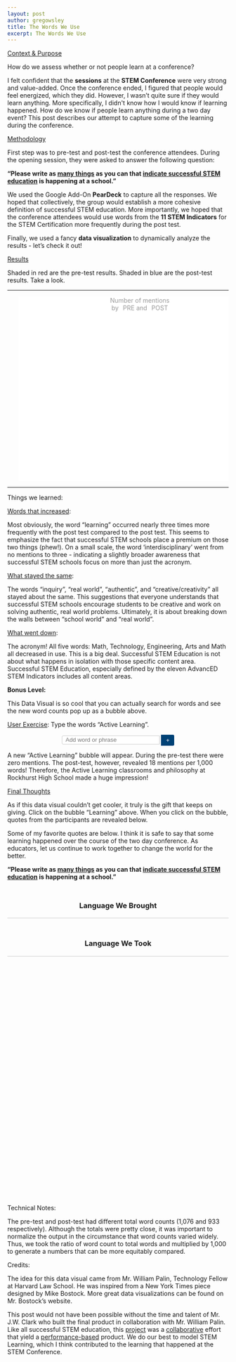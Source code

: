 ```yaml
---
layout: post
author: gregowsley
title: The Words We Use
excerpt: The Words We Use
---
```


<style>
    #g-chart {
        display: block;
        margin: auto;
        overflow: hidden;
        position: relative;
    }
  
    #g-chart a {
        font-weight: initial;
    }

    #g-form {
        /*font: 16px sans-serif;*/
        text-align: center;
    }

    #g-form input {
        border-right: none;
        border-radius: 3px 0 0 3px;
        border: solid 1px #ccc;
        /*font: inherit;*/
        padding: 4px 8px;
        width: 223px;
    }

    #g-form button {
        background: #004276;
        border: none;
        border-radius: 0 3px 3px 0;
        color: #fff;
        /*font: inherit;
        font-weight: bold;*/
        padding: 5px 8px;
        position: relative;
        top: 1px;
        width: 30px;
    }

    .g-label {
        margin-left: 5%;
    }

    .g-legend {
        color: #999;
        /*font: 11px/1.3em sans-serif;*/
        height: 30px;
        /*margin-top: 15px;*/
        position: relative;
        text-align: center;
    }

    .g-arrow {
        position: absolute;
        /*width: 100px;*/
    }

    .g-arrow:before {
        position: absolute;
        /*font-size: 15px;*/
        /*font-style: normal;*/
        /*top: 7px;*/
    }

    .g-democrat.g-arrow {
        /*left: 170px;*/
        /*padding-left: 40px;*/
    }

    .g-arrow.g-democrat:before {
        /*content: "<";*/
        /*right: 100px;*/
    }

    .g-republican.g-arrow {
        /*right: 170px;*/
        /*padding-right: 40px;*/
    }

    .g-arrow.g-republican:before {
        /*content: ">";*/
        /*left: 100px;*/
    }

    .g-legend .g-pointer {
        /*width: 150px;*/
    }

    .g-overview {
        position: absolute;
        /*left: 360px;*/
        text-align: center;
        /*width: 250px;*/
    }

    .g-legend .g-democrat.g-pointer {
        position: absolute;
        /*left: 314px;*/
        text-align: right;
        /*padding-right: 20px;*/
    }

    .g-swatch {
        /*width: 6px;*/
        height: 8px;
        display: inline-block;
        position: relative;
        top: 1px;
        margin: 0 3px;
    }

    .g-republican.g-swatch {
        background-color: #f9caca;
        border-radius: 0 4px 4px 0;
    }

    .g-democrat.g-swatch {
        background-color: #c5d7ea;
        border-radius: 4px 0 0 4px;
    }

    .g-republican.g-swatch {
        background-color: #f9caca;
    }

    .g-notes {
        /*font: 11px/1.3em sans-serif;*/
        height: 100px;
        position: absolute;
        /*top: 430px;*/
    }

    .g-note {
        color: #999;
        position: absolute;
        /*width: 212px;*/
    }

    .g-note b {
        color: #333;
        text-transform: uppercase;
    }

    .g-note-arrow {
        fill: none;
        stroke: #aaa;
        stroke-dasharray: 2, 2;
        stroke-width: 1.5px;
        -webkit-transition: stroke-opacity 250ms ease;
        -moz-transition: stroke-opacity 250ms ease;
        -ms-transition: stroke-opacity 250ms ease;
        -o-transition: stroke-opacity 250ms ease;
        transition: stroke-opacity 250ms ease;
    }

    .g-error {
        background: #ffa;
        border: solid 1px #ccc;
        /*font-size: 16px;*/
        line-height: 1.2em;
        /*margin: 10px;*/
        /*padding: 10px;*/
    }

    .g-node .g-democrat {
        fill: #c5d7ea;
    }

    .g-node.g-hover .g-democrat {
        fill: #d1172b;
        fill: #acbed1;
    }

    .g-node.g-selected .g-democrat {
        fill: #99c0e5;
        stroke: #6081a3;
        stroke-width: 1.5px;
    }

    .g-node .g-republican {
        fill: #f9caca;
    }

    .g-node.g-hover .g-republican {
        fill: #dfb1b1;
    }

    .g-node.g-selected .g-republican {
        fill: #fda4a7;
        stroke: #af5e61;
        stroke-width: 1.5px;
    }

    .g-node .g-split {
        stroke: #000;
        stroke-opacity: .18;
        shape-rendering: crispEdges;
    }

    a.g-label {
        color: inherit;
        cursor: pointer;
        display: block;
        text-align: center;
        text-decoration: none;
        line-height: 1em;
        position: absolute;
    }

    .g-label .g-value {
        /*font: 11px sans-serif;*/
        white-space: nowrap;
    }

    .g-overlay,
    .g-node,
    .g-label {
        -webkit-tap-highlight-color: transparent;
    }

    .g-overlay {
        fill: none;
        pointer-events: all;
    }

    .g-body {
        min-height: 700px;
    }

    .g-has-topic .g-isnt-topic,
    .g-hasnt-topic .g-is-topic {
        display: none;
    }

    .g-body h3 {
        /*font-size: 18px;*/
        line-height: 1.4em;
        /*font-family: Georgia;
        font-weight: normal;*/
        /*margin-bottom: 0.9em;*/
    }
    
    .g-body .g-mention p {
        margin: 10px 0 0 0;
    }

    .g-mentions {
        /*width: 445px;*/
    }

    .g-mentions h3 {
        text-align: center;
    }

    .g-mentions.g-democrat h3 {
        /*margin-left: 140px;*/
    }

    .g-mentions.g-republican h3 {
        /*margin-right: 140px;*/
    }

    .g-divider,
    .g-truncated {
        border-top: solid 1px #ccc;
    }

    .g-mentions.g-democrat {
        /*margin: 0 0 0 20px;*/
        /*float: left;*/
    }

    .g-mentions.g-republican {
        /*margin: 0 20px 0 0;*/
        /*float: right;*/
    }

    .g-head a {
        border-radius: 3px;
        /*padding: 3px 3px;*/
        white-space: nowrap;
    }

    .g-mention {
        /*clear: both;*/
        /*margin: -1px 0 1.5em 0;*/
        display: flex;
        flex-direction: column;
        border-bottom: solid 1px #ccc;
    }
    
    .g-mention a {
        border-radius: 3px;
        padding: 1px 3px;
        text-decoration: none;
    }
    
    .g-mention p {
        color: #444;
        /*font-family: Georgia;*/
        /*font-size: 1.3em;*/
        /*line-height: 1.40em;*/
        order: 1;
    }
    
    .g-mention p a {
        font-weight: initial;
    }
    
    .g-mention .g-speaker {
        order: 2;
    }
    
    .g-mention .g-speaker::before {
        /*content: "—";*/
        content: "– ";
    }
    
    .g-mention .g-speaker-title {
        order: 3;
        margin-bottom: 10px;
    }

    .g-democrat .g-mention p {
        /*margin: 1.5em 0 1.5em 160px;*/
    }

    .g-republican .g-mention p {
        /*margin: 1.5em 140px 1.5em 20px;*/
    }

    .g-democrat a {
        background-color: #c5d7ea;
        color: #4a5783;
    }

    .g-republican a {
        background-color: #fbdedf;
        color: #734143;
    }

    .g-mention p:before,
    .g-mention p:after {
        color: #ddd;
        /*font-family: sans-serif;*/
        /*font-size: 36px;*/
        position: absolute;
    }

    .g-mention p::before {
        content: "“";
        /*margin: 0.25em 0 0 -10px;*/
        margin-left: -7px;

    }

    .g-mention p::after {
        content: "”";
        margin-left: 2px;
    }

    .g-speaker {
        /*font: bold 13px sans-serif;*/
        /*margin: 1.5em 0 0.15em 0;*/
        text-transform: uppercase;
        /*width: 125px;*/
    }

    .g-speaker-title {
        /*clear: both;*/
        color: #aaa;
        /*font: 11px sans-serif;*/
        /*margin-bottom: 1em;*/
        /*width: 125px;*/
    }

    .g-democrat .g-speaker,
    .g-democrat .g-speaker-title {
        /*float: left;*/
        /*text-align: left;*/
    }

    .g-republican .g-speaker,
    .g-republican .g-speaker-title {
        /*float: right;*/
        text-align: right;
    }

    .g-truncated {
        border-top-style: dashed;
        color: #aaa;
        display: none;
        /*font: 11px sans-serif;*/
        /*padding-top: 1em;*/
        text-align: center;
    }


    /* Scoop Fixes */

    .storySummary,
    .storyHeader h1 {
        display: block;
        /*margin: 5px auto;*/
        padding: 0;
        text-align: center;
        /*width: 640px;*/
    }

    #interactiveFooter {
        border-top: 1px solid #ddd;
        /*margin-top: 10px;*/
        /*padding-top: 12px;*/
    }

    #main .storyHeader h1 {
        /*font-size: 26px;*/
        /*margin: 25px auto 4px auto;*/
    }

</style>

<u>Context & Purpose</u>

How do we assess whether or not people learn at a conference?

I felt confident that the **sessions** at the **STEM Conference** were very strong and value-added. Once the conference ended, I figured that people would feel energized, which they did. However, I wasn’t quite sure if they would learn anything. More specifically, I didn't know how I would know if learning happened. How do we know if people learn anything during a two day event? This post describes our attempt to capture some of the learning during the conference.

<u>Methodology</u>

First step was to pre-test and post-test the conference attendees. During the opening session, they were asked to answer the following question:

**“Please write as <u>many things</u> as you can that <u>indicate successful STEM education</u> is happening at a school.”**

We used the Google Add-On **PearDeck** to capture all the responses. We hoped that collectively, the group would establish a more cohesive definition of successful STEM education. More importantly, we hoped that the conference attendees would use words from the **11 STEM Indicators** for the STEM Certification more frequently during the post test.

Finally, we used a fancy **data visualization** to dynamically analyze the results - let’s check it out!

<u>Results</u>

Shaded in red are the pre-test results. Shaded in blue are the post-test results. Take a look.

<!-- BUBBLES -->
<hr>
<div id="g-chart" width="100%;" style="margin-left: 0%; postion:block;">
    <div class="g-legend" style="position:absolute; width:100%;">
        <div style="position:absolute; width:200px; left:40%" class="g-overview">
            Number of mentions
            <br>by
            <span class="g-swatch g-democrat"></span>PRE and
            <span class="g-swatch g-republican"></span>POST
        </div>
    </div>
    <div style="margin-left: 0%" class="g-labels"></div>
    <svg style="background: white; margin-left: 5%;" class="g-nodes" width="100%" height="420"></svg>
</div>
<hr>

Things we learned:

<u>Words that increased</u>:

Most obviously, the word “learning” occurred nearly three times more frequently with the post test compared to the post test.  This seems to emphasize the fact that successful STEM schools place a premium on those two things (phew!). On a small scale, the word ‘interdisciplinary’ went from no mentions to three - indicating a slightly broader awareness that successful STEM schools focus on more than just the acronym.

<u>What stayed the same</u>:

The words “inquiry”, “real world”, “authentic”, and “creative/creativity” all stayed about the same. This suggestions that everyone understands that successful STEM schools encourage students to be creative and work on solving authentic, real world problems. Ultimately, it is about breaking down the walls between “school world” and “real world”. 

<u>What went down</u>:

The acronym! All five words: Math, Technology, Engineering, Arts and Math all decreased in use. This is a big deal. Successful STEM Education is not about what happens in isolation with those specific content area. Successful STEM Education, especially defined by the eleven AdvancED STEM Indicators includes all content areas.

**Bonus Level:**

This Data Visual is so cool that you can actually search for words and see the new word counts pop up as a bubble above. 

<u>User Exercise</u>: Type the words “Active Learning”. 

<!-- SEARCH BAR -->
<form id="g-form">
    <input style="height:20px;" type="text" name="search" placeholder="Add word or phrase" tabindex="1">
    <button>+</button>
</form>

A new “Active Learning” bubble will appear. During the pre-test there were zero mentions. The post-test, however, revealed 18 mentions per 1,000 words! Therefore, the Active Learning classrooms and philosophy at Rockhurst High School made a huge impression!

<u>Final Thoughts</u>

As if this data visual couldn’t get cooler, it truly is the gift that keeps on giving. Click on the bubble “Learning” above. When you click on the bubble, quotes from the participants are revealed below. 

Some of my favorite quotes are below. I think it is safe to say that some learning happened over the course of the two day conference. As educators, let us continue to work together to change the world for the better.

**“Please write as <u>many things</u> as you can that <u>indicate successful STEM education</u> is happening at a school.”**

<!-- COMMENTS -->
<div class="g-body row">
    <div class="g-mentions g-democrat col-md-6">
        <h3 class="g-head g-hasnt-topic">
            <span class="g-isnt-topic"><br>Language We Brought</span>
            <span class="g-is-topic">
                <span style="padding-left: 0.76em;">Language We Brought</span>
            </span>
        </h3>
        <div class="g-divider"></div>
    </div>
    <div class="g-mentions g-republican col-md-6">
        <h3 class="g-head g-hasnt-topic">
            <span class="g-isnt-topic"><br>Language We Took</span>
            <span class="g-is-topic">
                <span style="padding-left: 0.76em;">Language We Took</span>
            </span>
        </h3>
        <div class="g-divider"></div>
    </div>
    <br clear="all">
    <br>
</div>

Technical Notes:

The pre-test and post-test had different total word counts (1,076 and 933 respectively). Although the totals were pretty close, it was important to normalize the output in the circumstance that word counts varied widely. Thus, we took  the ratio of word count to total words and multiplied by 1,000 to generate a numbers that can be more equitably compared.

Credits:

The idea for this data visual came from Mr. William Palin, Technology Fellow at Harvard Law School. He was inspired from a New York Times piece designed by Mike Bostock. More great data visualizations can be found on Mr. Bostock’s website. 

This post would not have been possible without the time and talent of Mr. J.W. Clark who built the final product in collaboration with Mr. William Palin. Like all successful STEM education, this <u>project</u> was a <u>collaborative</u> effort that yield a <u>performance-based</u> product. We do our best to model STEM Learning, which I think contributed to the learning that happened at the STEM Conference.


<script src="https://cdnjs.cloudflare.com/ajax/libs/jquery/3.1.0/jquery.min.js"></script>
<script src="https://cdnjs.cloudflare.com/ajax/libs/materialize/0.100.2/js/materialize.min.js"></script>
<script src="https://cdn.rawgit.com/JamesWClark/Two-Party-Visualizer/gh-pages/d3.v2.min.js"></script>
<script src="https://cdn.rawgit.com/JamesWClark/Two-Party-Visualizer/gh-pages/topics.js"></script>
<script src="/js/two-party-visualize.js"></script>
<script src="https://cdn.rawgit.com/JamesWClark/Two-Party-Visualizer/gh-pages/index.js"></script>